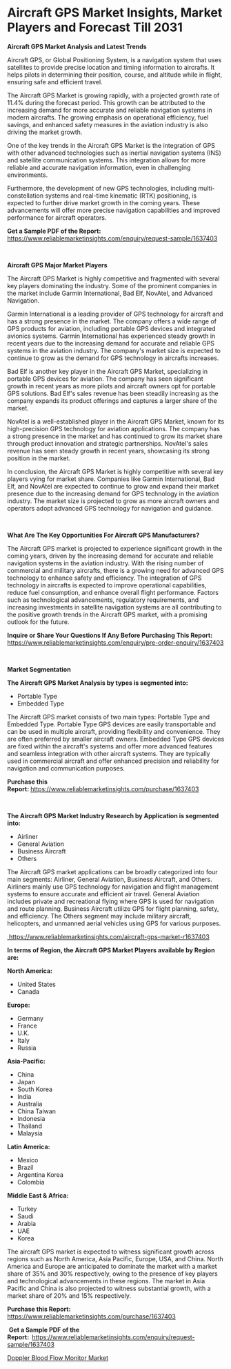 <p><h1>Aircraft GPS Market Insights, Market Players and Forecast Till 2031</h1></p><p><strong>Aircraft GPS Market Analysis and Latest Trends</strong></p>
<p><p>Aircraft GPS, or Global Positioning System, is a navigation system that uses satellites to provide precise location and timing information to aircrafts. It helps pilots in determining their position, course, and altitude while in flight, ensuring safe and efficient travel.</p><p>The Aircraft GPS Market is growing rapidly, with a projected growth rate of 11.4% during the forecast period. This growth can be attributed to the increasing demand for more accurate and reliable navigation systems in modern aircrafts. The growing emphasis on operational efficiency, fuel savings, and enhanced safety measures in the aviation industry is also driving the market growth.</p><p>One of the key trends in the Aircraft GPS Market is the integration of GPS with other advanced technologies such as inertial navigation systems (INS) and satellite communication systems. This integration allows for more reliable and accurate navigation information, even in challenging environments.</p><p>Furthermore, the development of new GPS technologies, including multi-constellation systems and real-time kinematic (RTK) positioning, is expected to further drive market growth in the coming years. These advancements will offer more precise navigation capabilities and improved performance for aircraft operators.</p></p>
<p><strong>Get a Sample PDF of the Report:&nbsp;</strong> <a href="https://www.reliablemarketinsights.com/enquiry/request-sample/1637403">https://www.reliablemarketinsights.com/enquiry/request-sample/1637403</a></p>
<p>&nbsp;</p>
<p><strong>Aircraft GPS Major Market Players</strong></p>
<p><p>The Aircraft GPS Market is highly competitive and fragmented with several key players dominating the industry. Some of the prominent companies in the market include Garmin International, Bad Elf, NovAtel, and Advanced Navigation.</p><p>Garmin International is a leading provider of GPS technology for aircraft and has a strong presence in the market. The company offers a wide range of GPS products for aviation, including portable GPS devices and integrated avionics systems. Garmin International has experienced steady growth in recent years due to the increasing demand for accurate and reliable GPS systems in the aviation industry. The company's market size is expected to continue to grow as the demand for GPS technology in aircrafts increases.</p><p>Bad Elf is another key player in the Aircraft GPS Market, specializing in portable GPS devices for aviation. The company has seen significant growth in recent years as more pilots and aircraft owners opt for portable GPS solutions. Bad Elf's sales revenue has been steadily increasing as the company expands its product offerings and captures a larger share of the market.</p><p>NovAtel is a well-established player in the Aircraft GPS Market, known for its high-precision GPS technology for aviation applications. The company has a strong presence in the market and has continued to grow its market share through product innovation and strategic partnerships. NovAtel's sales revenue has seen steady growth in recent years, showcasing its strong position in the market.</p><p>In conclusion, the Aircraft GPS Market is highly competitive with several key players vying for market share. Companies like Garmin International, Bad Elf, and NovAtel are expected to continue to grow and expand their market presence due to the increasing demand for GPS technology in the aviation industry. The market size is projected to grow as more aircraft owners and operators adopt advanced GPS technology for navigation and guidance.</p></p>
<p>&nbsp;</p>
<p><strong>What Are The Key Opportunities For Aircraft GPS Manufacturers?</strong></p>
<p><p>The Aircraft GPS market is projected to experience significant growth in the coming years, driven by the increasing demand for accurate and reliable navigation systems in the aviation industry. With the rising number of commercial and military aircrafts, there is a growing need for advanced GPS technology to enhance safety and efficiency. The integration of GPS technology in aircrafts is expected to improve operational capabilities, reduce fuel consumption, and enhance overall flight performance. Factors such as technological advancements, regulatory requirements, and increasing investments in satellite navigation systems are all contributing to the positive growth trends in the Aircraft GPS market, with a promising outlook for the future.</p></p>
<p><strong>Inquire or Share Your Questions If Any Before Purchasing This Report:</strong> <a href="https://www.reliablemarketinsights.com/enquiry/pre-order-enquiry/1637403">https://www.reliablemarketinsights.com/enquiry/pre-order-enquiry/1637403</a></p>
<p>&nbsp;</p>
<p><strong>Market Segmentation</strong></p>
<p><strong>The Aircraft GPS Market Analysis by types is segmented into:</strong></p>
<p><ul><li>Portable Type</li><li>Embedded Type</li></ul></p>
<p><p>The Aircraft GPS market consists of two main types: Portable Type and Embedded Type. Portable Type GPS devices are easily transportable and can be used in multiple aircraft, providing flexibility and convenience. They are often preferred by smaller aircraft owners. Embedded Type GPS devices are fixed within the aircraft's systems and offer more advanced features and seamless integration with other aircraft systems. They are typically used in commercial aircraft and offer enhanced precision and reliability for navigation and communication purposes.</p></p>
<p><strong>Purchase this Report:&nbsp;</strong><a href="https://www.reliablemarketinsights.com/purchase/1637403">https://www.reliablemarketinsights.com/purchase/1637403</a></p>
<p>&nbsp;</p>
<p><strong>The Aircraft GPS Market Industry Research by Application is segmented into:</strong></p>
<p><ul><li>Airliner</li><li>General Aviation</li><li>Business Aircraft</li><li>Others</li></ul></p>
<p><p>The Aircraft GPS market applications can be broadly categorized into four main segments: Airliner, General Aviation, Business Aircraft, and Others. Airliners mainly use GPS technology for navigation and flight management systems to ensure accurate and efficient air travel. General Aviation includes private and recreational flying where GPS is used for navigation and route planning. Business Aircraft utilize GPS for flight planning, safety, and efficiency. The Others segment may include military aircraft, helicopters, and unmanned aerial vehicles using GPS for various purposes.</p></p>
<p><a href="https://www.reliablemarketinsights.com/aircraft-gps-market-r1637403">&nbsp;https://www.reliablemarketinsights.com/aircraft-gps-market-r1637403</a></p>
<p><strong>In terms of Region, the Aircraft GPS Market Players available by Region are:</strong></p>
<p>
    <p> <strong> North America: </strong>
        <ul>
            <li>United States</li>
            <li>Canada</li>
        </ul>
        </p> 
    <p> <strong> Europe: </strong>
        <ul>
            <li>Germany</li>
            <li>France</li>
            <li>U.K.</li>
            <li>Italy</li>
            <li>Russia</li>
        </ul>
        </p> 
    <p> <strong> Asia-Pacific: </strong>
        <ul>
            <li>China</li>
            <li>Japan</li>
            <li>South Korea</li>
            <li>India</li>
            <li>Australia</li>
            <li>China Taiwan</li>
            <li>Indonesia</li>
            <li>Thailand</li>
            <li>Malaysia</li>
        </ul>
        </p> 
    <p> <strong> Latin America: </strong>
        <ul>
            <li>Mexico</li>
            <li>Brazil</li>
            <li>Argentina Korea</li>
            <li>Colombia</li>
        </ul>
        </p> 
    <p> <strong> Middle East & Africa: </strong>
        <ul>
            <li>Turkey</li>
            <li>Saudi</li>
            <li>Arabia</li>
            <li>UAE</li>
            <li>Korea</li>
        </ul>
    </p>
    </p>
<p><p>The aircraft GPS market is expected to witness significant growth across regions such as North America, Asia Pacific, Europe, USA, and China. North America and Europe are anticipated to dominate the market with a market share of 35% and 30% respectively, owing to the presence of key players and technological advancements in these regions. The market in Asia Pacific and China is also projected to witness substantial growth, with a market share of 20% and 15% respectively.</p></p>
<p><strong>Purchase this Report: </strong><a href="https://www.reliablemarketinsights.com/purchase/1637403">https://www.reliablemarketinsights.com/purchase/1637403</a></p>
<p>&nbsp;<strong>Get a Sample PDF of the Report:&nbsp;&nbsp;</strong><a href="https://www.reliablemarketinsights.com/enquiry/request-sample/1637403">https://www.reliablemarketinsights.com/enquiry/request-sample/1637403</a></p>
<p><strong></strong></p>
<p><p><a href="https://github.com/moyahfrancoestellec51j635wcx/Market-Research-Report-List-3/blob/main/doppler-blood-flow-monitor-market.md">Doppler Blood Flow Monitor Market</a></p></p>